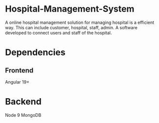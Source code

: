 # Hospital-Management-System
A online hospital management solution for  managing hospital is a efficient way. This can include customer, hospital, staff, admin. A software developed to connect users and staff of the hospital.
# Dependencies
## Frontend
Angular 19+
# Backend
Node 9
MongoDB
